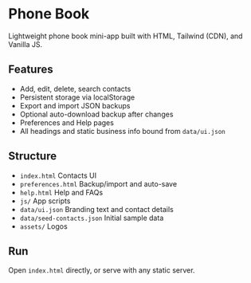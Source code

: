 # Phone Book

Lightweight phone book mini-app built with HTML, Tailwind (CDN), and Vanilla JS.

## Features
- Add, edit, delete, search contacts
- Persistent storage via localStorage
- Export and import JSON backups
- Optional auto-download backup after changes
- Preferences and Help pages
- All headings and static business info bound from `data/ui.json`

## Structure
- `index.html` Contacts UI
- `preferences.html` Backup/import and auto-save
- `help.html` Help and FAQs
- `js/` App scripts
- `data/ui.json` Branding text and contact details
- `data/seed-contacts.json` Initial sample data
- `assets/` Logos

## Run
Open `index.html` directly, or serve with any static server.
